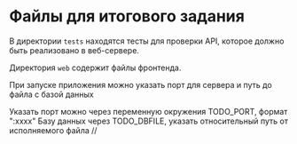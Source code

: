 # Файлы для итогового задания

В директории `tests` находятся тесты для проверки API, которое должно быть реализовано в веб-сервере.

Директория `web` содержит файлы фронтенда.

При запуске приложения можно указать порт для сервера и путь до файла с базой данных

Указать порт можно через переменную окружения TODO_PORT, формат ":xxxx"
Базу данных через TODO_DBFILE, указать относительный путь от исполняемого файла
//